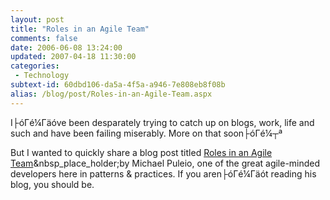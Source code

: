 ```yaml
---
layout: post
title: "Roles in an Agile Team"
comments: false
date: 2006-06-08 13:24:00
updated: 2007-04-18 11:30:00
categories:
 - Technology
subtext-id: 60dbd106-da5a-4f5a-a946-7e808eb8f08b
alias: /blog/post/Roles-in-an-Agile-Team.aspx
---
```



I├óΓé¼Γäóve been desparately trying to catch up on blogs, work, life and such and have been failing miserably. More on that soon├óΓé¼┬ª

But I wanted to quickly share a blog post titled [Roles in an Agile Team](http://blogs.msdn.com/mpuleio/archive/2006/05/24/606561.aspx)&nbsp_place_holder;by Michael Puleio, one of the great agile-minded developers here in patterns & practices. If you aren├óΓé¼Γäót reading his blog, you should be.

